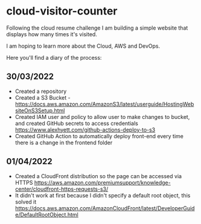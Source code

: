 # cloud-visitor-counter
Following the cloud resume challenge I am building a simple website that displays how many times it's visited. 

I am hoping to learn more about the Cloud, AWS and DevOps.

Here you'll find a diary of the process:

## 30/03/2022
- Created a repository
- Created a S3 Bucket - https://docs.aws.amazon.com/AmazonS3/latest/userguide/HostingWebsiteOnS3Setup.html
- Created IAM user and policy to allow user to make changes to bucket, and created GitHub secrets to access credentials https://www.alexhyett.com/github-actions-deploy-to-s3
- Created GitHub Action to automatically deploy front-end every time there is a change in the frontend folder

## 01/04/2022
- Created a CloudFront distribution so the page can be accessed via HTTPS https://aws.amazon.com/premiumsupport/knowledge-center/cloudfront-https-requests-s3/
- It didn't work at first because I didn't specify a default root object, this solved it https://docs.aws.amazon.com/AmazonCloudFront/latest/DeveloperGuide/DefaultRootObject.html

